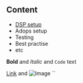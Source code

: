 ## Content

- [DSP setup](http://MarcoRaciti.github.io/adludiowiki/dspsetup.md)
- Adops setup
- Testing
- Best practise
- etc



**Bold** and _Italic_ and `Code` text

[Link](url) and ![Image](src)
``
